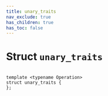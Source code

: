 ```yaml
---
title: unary_traits
nav_exclude: true
has_children: true
has_toc: false
---
```


# Struct `unary_traits`

<code class="doxybook">
<span>template &lt;typename Operation&gt;</span>
<span>struct unary&#95;traits {</span>
<span>};</span>
</code>

